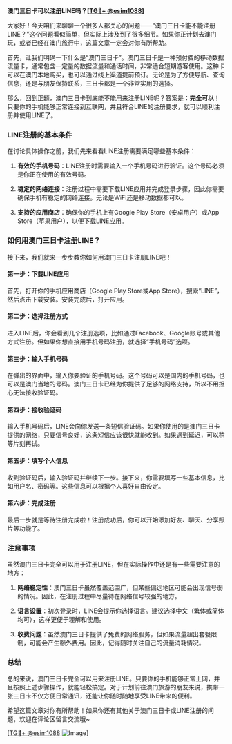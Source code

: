 **澳门三日卡可以注册LINE吗？[[TG💪+ @esim1088](https://t.me/s/esim1088)]**

大家好！今天咱们来聊聊一个很多人都关心的问题——“澳门三日卡能不能注册LINE？”这个问题看似简单，但实际上涉及到了很多细节。如果你正计划去澳门玩，或者已经在澳门旅行中，这篇文章一定会对你有所帮助。

首先，让我们明确一下什么是“澳门三日卡”。澳门三日卡是一种预付费的移动数据流量卡，通常包含一定量的数据流量和通话时间，非常适合短期游客使用。这种卡可以在澳门本地购买，也可以通过线上渠道提前预订。无论是为了方便导航、查询信息，还是与朋友保持联系，三日卡都是一个非常实用的选择。

那么，回到正题，澳门三日卡到底能不能用来注册LINE呢？答案是：**完全可以**！只要你的手机能够正常连接到互联网，并且符合LINE的注册要求，就可以顺利注册并使用LINE了。

### LINE注册的基本条件

在讨论具体操作之前，我们先来看看LINE注册需要满足哪些基本条件：

1. **有效的手机号码**：LINE注册时需要输入一个手机号码进行验证。这个号码必须是你正在使用的有效号码。
   
2. **稳定的网络连接**：注册过程中需要下载LINE应用并完成登录步骤，因此你需要确保手机有稳定的网络连接。无论是WiFi还是移动数据都可以。

3. **支持的应用商店**：确保你的手机上有Google Play Store（安卓用户）或App Store（苹果用户），以便下载LINE应用。

### 如何用澳门三日卡注册LINE？

接下来，我们就来一步步教你如何用澳门三日卡注册LINE吧！

#### 第一步：下载LINE应用

首先，打开你的手机应用商店（Google Play Store或App Store），搜索“LINE”，然后点击下载安装。安装完成后，打开应用。

#### 第二步：选择注册方式

进入LINE后，你会看到几个注册选项，比如通过Facebook、Google账号或其他方式注册。但如果你想直接用手机号码注册，就选择“手机号码”选项。

#### 第三步：输入手机号码

在弹出的界面中，输入你要验证的手机号码。这个号码可以是国内的手机号码，也可以是澳门当地的号码。澳门三日卡已经为你提供了足够的网络支持，所以不用担心无法接收验证码。

#### 第四步：接收验证码

输入手机号码后，LINE会向你发送一条短信验证码。如果你使用的是澳门三日卡提供的网络，只要信号良好，这条短信应该很快就能收到。如果遇到延迟，可以稍等片刻再试。

#### 第五步：填写个人信息

收到验证码后，输入验证码并继续下一步。接下来，你需要填写一些基本信息，比如用户名、密码等。这些信息可以根据个人喜好自由设定。

#### 第六步：完成注册

最后一步就是等待注册完成啦！注册成功后，你可以开始添加好友、聊天、分享照片等功能了。

### 注意事项

虽然澳门三日卡完全可以用于注册LINE，但在实际操作中还是有一些需要注意的地方：

1. **网络稳定性**：澳门三日卡虽然覆盖范围广，但某些偏远地区可能会出现信号弱的情况。因此，在注册过程中尽量待在网络信号较强的地方。

2. **语言设置**：初次登录时，LINE会提示你选择语言。建议选择中文（繁体或简体均可），这样更便于理解和使用。

3. **收费问题**：虽然澳门三日卡提供了免费的网络服务，但如果流量超出套餐限制，可能会产生额外费用。因此，记得随时关注自己的流量消耗情况。

### 总结

总的来说，澳门三日卡完全可以用来注册LINE。只要你的手机能够正常上网，并且按照上述步骤操作，就能轻松搞定。对于计划前往澳门旅游的朋友来说，携带一张三日卡不仅方便日常通讯，还能让你随时随地享受LINE带来的便利。

希望这篇文章对你有所帮助！如果你还有其他关于澳门三日卡或LINE注册的问题，欢迎在评论区留言交流哦~

[[TG💪+ @esim1088](https://t.me/s/esim1088) ![Image](https://i.postimg.cc/4NQfJmqS/Snipaste-2025-05-13-00-14-12.png)]
